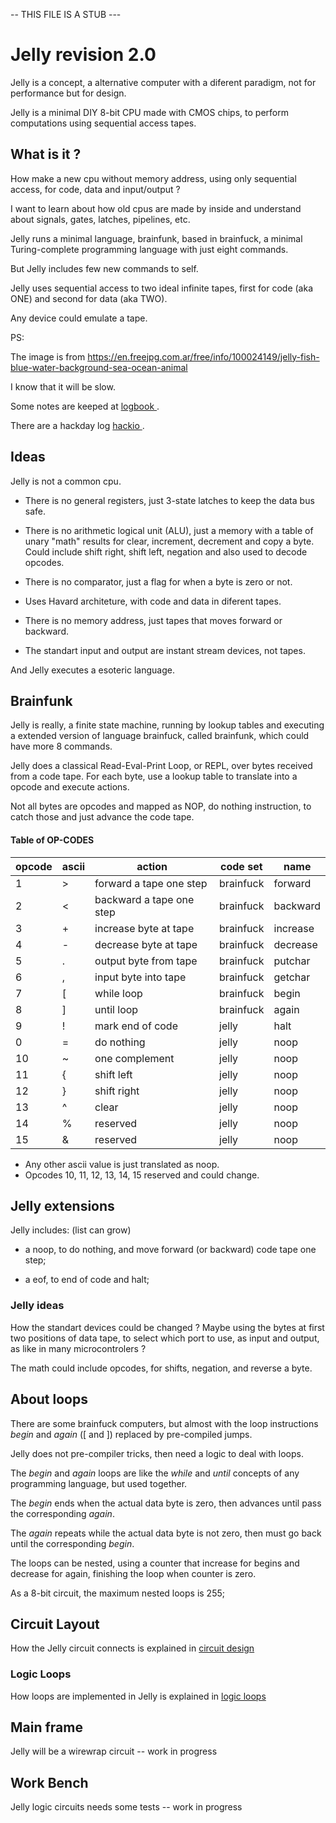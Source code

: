 -- THIS FILE IS A STUB ---

# Jelly revision 2.0

Jelly is a concept, a alternative computer with a diferent paradigm, not for performance but for design.

Jelly is a minimal DIY 8-bit CPU made with CMOS chips, to perform computations using sequential access tapes.

## What is it ?

How make a new cpu without memory address, using only sequential access, for code, data and input/output ?

I want to learn about how old cpus are made by inside and understand about signals, gates, latches, pipelines, etc.

Jelly runs a minimal language, brainfunk, based in brainfuck, a minimal Turing-complete programming language with just eight commands. 

But Jelly includes few new commands to self.

Jelly uses sequential access to two ideal infinite tapes, first for code (aka ONE) and second for data (aka TWO). 

Any device could emulate a tape.

PS: 

The image is from https://en.freejpg.com.ar/free/info/100024149/jelly-fish-blue-water-background-sea-ocean-animal

I know that it will be slow.

Some notes are keeped at [ logbook ](https://github.com/agsb/jelly/blob/main/documents/LogBook.md).

There are a hackday log [ hackio ](https://hackaday.io/project/186689-jelly).

## Ideas

Jelly is not a common cpu.

- There is no general registers, just 3-state latches to keep the data bus safe. 

- There is no arithmetic logical unit (ALU), just a memory with a table of unary "math" results for clear, increment, decrement and copy a byte. Could include shift right, shift left, negation and also used to decode opcodes.

- There is no comparator, just a flag for when a byte is zero or not.

- Uses Havard architeture, with code and data in diferent tapes.

- There is no memory address, just tapes that moves forward or backward.

- The standart input and output are instant stream devices, not tapes. 

And Jelly executes a esoteric language.

## Brainfunk

Jelly is really, a finite state machine, running by lookup tables and executing a extended version of language brainfuck, called brainfunk, which could have more 8 commands.

Jelly does a classical Read-Eval-Print Loop, or REPL, over bytes received from a code tape. For each byte, use a lookup table to translate into a opcode and execute actions. 

Not all bytes are opcodes and mapped as NOP, do nothing instruction, to catch those and just advance the code tape.

#### Table of OP-CODES
| opcode | ascii | action | code set | name |
| --- | --- | --- | --- | --- |
| 1 | \> | forward a tape one step | brainfuck | forward |
| 2 | \< | backward a tape one step | brainfuck | backward |
| 3 | \+ | increase byte at tape | brainfuck | increase |
| 4 | \- | decrease byte at tape | brainfuck | decrease |
| 5 | \. | output byte from tape | brainfuck | putchar |
| 6 | \, | input byte into tape | brainfuck | getchar |
| 7 | \[ | while loop  | brainfuck | begin |
| 8 | \] | until loop  | brainfuck | again |
| 9 | \! | mark end of code | jelly | halt |
| 0 | \= | do nothing | jelly | noop |
| 10 | \~ | one complement | jelly | noop |
| 11 | \{ | shift left | jelly | noop |
| 12 | \} | shift right | jelly | noop |
| 13 | \^ | clear | jelly | noop |
| 14 | \% | reserved | jelly | noop |
| 15 | \& | reserved | jelly | noop |

- Any other ascii value is just translated as noop.
- Opcodes 10, 11, 12, 13, 14, 15 reserved and could change.

## Jelly extensions

Jelly includes: (list can grow)

  - a noop, to do nothing, and move forward (or backward) code tape one step;
  
  - a eof, to end of code and halt;

### Jelly ideas

How the standart devices could be changed ? Maybe using the bytes at first two positions of data tape, to select which port to use, as input and output, as like in many microcontrolers ?

The math could include opcodes, for shifts, negation, and reverse a byte.

## About loops

There are some brainfuck computers, but almost with the loop instructions _begin_ and _again_ (\[ and \]) replaced by pre-compiled jumps. 

Jelly does not pre-compiler tricks, then need a logic to deal with loops.

The _begin_ and _again_ loops are like the _while_ and _until_ concepts of any programming language, but used together.

The _begin_ ends when the actual data byte is zero, then advances until pass the corresponding _again_. 

The _again_ repeats while the actual data byte is not zero, then must go back until the corresponding _begin_.

The loops can be nested, using a counter that increase for begins and decrease for again, finishing the loop when counter is zero. 

As a 8-bit circuit, the maximum nested loops is 255;

## Circuit Layout

How the Jelly circuit connects is explained in [circuit design](documents/CircuitDesign.md)

### Logic Loops

How loops are implemented in Jelly is explained in [logic loops](documents/LogicLoop.md)

## Main frame

Jelly will be a wirewrap circuit -- work in progress

## Work Bench

Jelly logic circuits needs some tests -- work in progress

